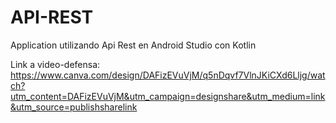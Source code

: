 # API-REST
Application utilizando Api Rest en Android Studio con Kotlin

Link a video-defensa: https://www.canva.com/design/DAFizEVuVjM/q5nDqvf7VlnJKiCXd6Lljg/watch?utm_content=DAFizEVuVjM&utm_campaign=designshare&utm_medium=link&utm_source=publishsharelink
